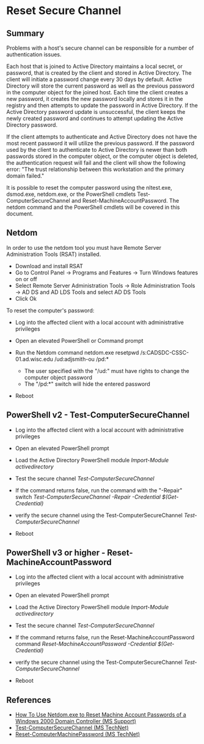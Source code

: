 # Reset Secure Channel

## Summary

Problems with a host's secure channel can be responsible for a number of authentication issues.

Each host that is joined to Active Directory maintains a local secret, or password, that is created by the client and stored in Active Directory. The client will initiate a password change every 30 days by default. Active Directory will store the current password as well as the previous password in the computer object for the joined host. Each time the client creates a new password, it creates the new password locally and stores it in the registry and then attempts to update the password in Active Directory. If the Active Directory password update is unsuccessful, the client keeps the newly created password and continues to attempt updating the Active Directory password.

If the client attempts to authenticate and Active Directory does not have the most recent password it will utilize the previous password. If the password used by the client to authenticate to Active Directory is newer than both passwords stored in the computer object, or the computer object is deleted, the authentication request will fail and the client will show the following error: "The trust relationship between this workstation and the primary domain failed."

It is possible to reset the computer password using the nltest.exe, dsmod.exe, netdom.exe, or the PowerShell cmdlets Test-ComputerSecureChannel and Reset-MachineAccountPassword. The netdom command and the PowerShell cmdlets will be covered in this document.

## Netdom

In order to use the netdom tool you must have Remote Server Administration Tools (RSAT) installed.

- Download and install RSAT
- Go to Control Panel -> Programs and Features -> Turn Windows features on or off
- Select Remote Server Administration Tools -> Role Administration Tools -> AD DS and AD LDS Tools and select AD DS Tools
- Click Ok

To reset the computer's password:

- Log into the affected client with a local account with administrative privileges
- Open an elevated PowerShell or Command prompt
- Run the Netdom command
    netdom.exe resetpwd /s:CADSDC-CSSC-01.ad.wisc.edu /ud:adjsmith-ou /pd:*

  - The user specified with the "/ud:" must have rights to change the computer object password
  - The "/pd:*" switch will hide the entered password
- Reboot

## PowerShell v2 - Test-ComputerSecureChannel

- Log into the affected client with a local account with administrative privileges
- Open an elevated PowerShell prompt
- Load the Active Directory PowerShell module
    *Import-Module activedirectory*

- Test the secure channel
    *Test-ComputerSecureChannel*

- If the command returns false, run the command with the "-Repair" switch
    *Test-ComputerSecureChannel -Repair -Credential $(Get-Credential)*

- verify the secure channel using the Test-ComputerSecureChannel
    *Test-ComputerSecureChannel*

- Reboot

## PowerShell v3 or higher - Reset-MachineAccountPassword

- Log into the affected client with a local account with administrative privileges
- Open an elevated PowerShell prompt
- Load the Active Directory PowerShell module
    *Import-Module activedirectory*

- Test the secure channel
    *Test-ComputerSecureChannel*

- If the command returns false, run the Reset-MachineAccountPassword command
    *Reset-MachineAccountPassword -Credential $(Get-Credential)*

- verify the secure channel using the Test-ComputerSecureChannel
    *Test-ComputerSecureChannel*

- Reboot

## References

- [How To Use Netdom.exe to Reset Machine Account Passwords of a Windows 2000 Domain Controller (MS Support)](http://support.microsoft.com/kb/260575/en-us)
- [Test-ComputerSecureChannel (MS TechNet)](http://technet.microsoft.com/en-us/library/hh849757.aspx)
- [Reset-ComputerMachinePassword (MS TechNet)](http://technet.microsoft.com/en-us/library/hh849751.aspx)
